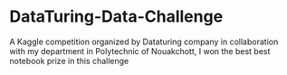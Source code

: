 # DataTuring-Data-Challenge
A Kaggle competition organized by Dataturing company in collaboration with my department in Polytechnic of Nouakchott, I won the best best notebook prize in this challenge
